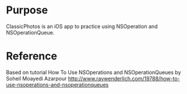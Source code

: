# Purpose
ClassicPhotos is an iOS app to practice using NSOperation and NSOperationQueue.

# Reference
Based on tutorial
How To Use NSOperations and NSOperationQueues
by Soheil Moayedi Azarpour
http://www.raywenderlich.com/19788/how-to-use-nsoperations-and-nsoperationqueues

